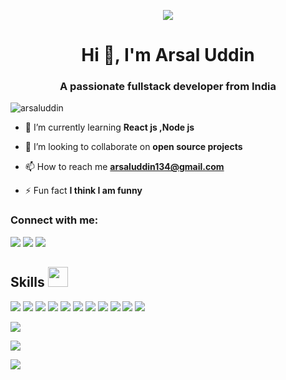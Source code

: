 
 <p align="center"><img src="https://camo.githubusercontent.com/e20822b4282c07ffd010cd05f855a6561d3b62358ca9e607e4901288dd748fcb/68747470733a2f2f63646e2e6472696262626c652e636f6d2f75736572732f323133313939332f73637265656e73686f74732f343934383733362f74686f75676874776f726b732d6769665f6472696262626c652e676966"/></p>
<h1 align="center">Hi 👋, I'm Arsal Uddin</h1>
<h3 align="center">A passionate fullstack developer from India</h3>

<p align="left"> <img src="https://komarev.com/ghpvc/?username=arsaluddin&label=Profile%20views&color=0e75b6&style=flat" alt="arsaluddin" /> </p>

- 🌱 I’m currently learning **React js ,Node js**

- 👯 I’m looking to collaborate on **open source projects**

- 📫 How to reach me **arsaluddin134@gmail.com**

- ⚡ Fun fact **I think I am funny**

<h3 align="left">Connect with me:</h3>
<p align="left">
<a href="https://www.linkedin.com/in/arsal-uddin-297134217/" target="blank"><img src="https://skillicons.dev/icons?i=linkedin"/></a>
<a href="https://www.instagram.com/arsal302" target="blank"><img src="https://skillicons.dev/icons?i=instagram"/></a>
<a href="https://twitter.com/arsaluddin8" target="blank"><img src="https://skillicons.dev/icons?i=twitter"/></a>
</p>

<h2> Skills <img src = "https://media2.giphy.com/media/QssGEmpkyEOhBCb7e1/giphy.gif?cid=ecf05e47a0n3gi1bfqntqmob8g9aid1oyj2wr3ds3mg700bl&rid=giphy.gif" width = 32px> </h2>
<p align = "start">
   <img src="https://skillicons.dev/icons?i=html"/>
   <img src="https://skillicons.dev/icons?i=css"/>
   <img src="https://skillicons.dev/icons?i=tailwind"/>
   <img src="https://skillicons.dev/icons?i=bootstrap"/>
   <img src="https://skillicons.dev/icons?i=js"/>
   <img src="https://skillicons.dev/icons?i=react"/> 
  <img src="https://skillicons.dev/icons?i=nodejs"/>
  <img src="https://skillicons.dev/icons?i=express"/>
  <img src="https://skillicons.dev/icons?i=java"/>
  <img src="https://skillicons.dev/icons?i=mysql"/>
  <img src="https://skillicons.dev/icons?i=mongodb"/>
</p>
<!-- <h3 align="left">Languages and Tools:</h3>
<p align="left"> <a href="https://getbootstrap.com" target="_blank" rel="noreferrer"> <img src="https://raw.githubusercontent.com/devicons/devicon/master/icons/bootstrap/bootstrap-plain-wordmark.svg" alt="bootstrap" width="40" height="40"/> </a> <a href="https://www.w3schools.com/css/" target="_blank" rel="noreferrer"> <img src="https://raw.githubusercontent.com/devicons/devicon/master/icons/css3/css3-original-wordmark.svg" alt="css3" width="40" height="40"/> </a> <a href="https://expressjs.com" target="_blank" rel="noreferrer"> <img src="https://raw.githubusercontent.com/devicons/devicon/master/icons/express/express-original-wordmark.svg" alt="express" width="40" height="40"/> </a> <a href="https://www.w3.org/html/" target="_blank" rel="noreferrer"> <img src="https://raw.githubusercontent.com/devicons/devicon/master/icons/html5/html5-original-wordmark.svg" alt="html5" width="40" height="40"/> </a> <a href="https://www.java.com" target="_blank" rel="noreferrer"> <img src="https://raw.githubusercontent.com/devicons/devicon/master/icons/java/java-original.svg" alt="java" width="40" height="40"/> </a> <a href="https://developer.mozilla.org/en-US/docs/Web/JavaScript" target="_blank" rel="noreferrer"> <img src="https://raw.githubusercontent.com/devicons/devicon/master/icons/javascript/javascript-original.svg" alt="javascript" width="40" height="40"/> </a> <a href="https://www.mongodb.com/" target="_blank" rel="noreferrer"> <img src="https://raw.githubusercontent.com/devicons/devicon/master/icons/mongodb/mongodb-original-wordmark.svg" alt="mongodb" width="40" height="40"/> </a> <a href="https://nodejs.org" target="_blank" rel="noreferrer"> <img src="https://raw.githubusercontent.com/devicons/devicon/master/icons/nodejs/nodejs-original-wordmark.svg" alt="nodejs" width="40" height="40"/> </a> <a href="https://reactjs.org/" target="_blank" rel="noreferrer"> <img src="https://raw.githubusercontent.com/devicons/devicon/master/icons/react/react-original-wordmark.svg" alt="react" width="40" height="40"/> </a> </p> -->


<p>
  <img src="https://github-readme-stats.vercel.app/api?username=Arsaluddin&show_icons=true&theme=transparent"/>
</p>
 <p>
    <img src="https://streak-stats.demolab.com/?user=Arsaluddin&theme=dark"/>
 </p>  
 <p>
     <img src="https://github-readme-stats.vercel.app/api/top-langs/?username=Arsaluddin&hide_progress=false&theme=dark"/>
  </p>
<!-- <p>&nbsp;<img align="center" src="https://github-readme-stats.vercel.app/api?username=arsaluddin&show_icons=true&locale=en" alt="arsaluddin" /></p> -->




